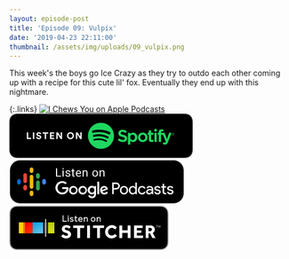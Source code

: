 ```yaml
---
layout: episode-post
title: 'Episode 09: Vulpix'
date: '2019-04-23 22:11:00'
thumbnail: /assets/img/uploads/09_vulpix.png
---
```

This week's the boys go Ice Crazy as they try to outdo each other coming up with a recipe for this cute lil' fox. Eventually they end up with this nightmare.

{:.links}  [![I Chews You on Apple Podcasts](https://linkmaker.itunes.apple.com/en-us/badge-lrg.svg?releaseDate=2019-04-16T00:00:00Z&kind=podcast&bubble=podcasts)](https://podcasts.apple.com/us/podcast/09-vulpix/id1455409177?i=1000436154352)  [![I Chews You on Spotify](/assets/img/uploads/spotify-badge-button.svg)](https://open.spotify.com/episode/0tZWNQJVonH4wuUML2p1NB)  [![I Chews You on Google Podcasts](/assets/img/uploads/google-podcasts-badge-button.svg)](https://podcasts.google.com/?feed=aHR0cHM6Ly9pY2hld3N5b3UubGlic3luLmNvbS9yc3M&episode=YTAyOWJmNWVmMWUzNDAwYzhlNzc2ZjNkMGNhYjg4OWU&ved=0CFYQzsICahcKEwiIzJmEu77nAhUAAAAAHQAAAAAQAQ)  [![I Chews You on Stitcher](/assets/img/uploads/stitcher-badge-button.svg)](https://www.stitcher.com/s?eid=60222391)
